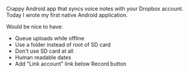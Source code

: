 Crappy Android app that syncs voice notes with your Dropbox account. Today I wrote my first native Android application.

Would be nice to have:

* Queue uploads while offline
* Use a folder instead of root of SD card
* Don't use SD card at all
* Human readable dates
* Add "Link account" link below Record button